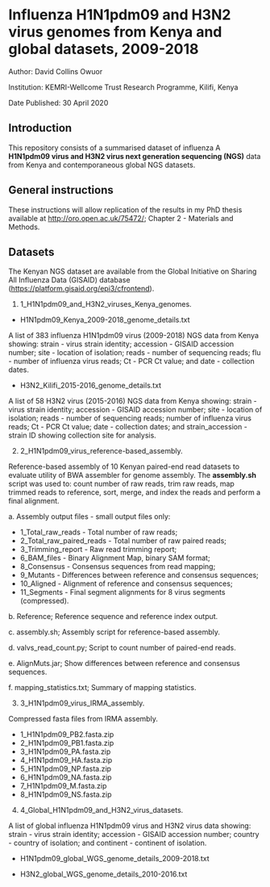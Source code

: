 # Influenza H1N1pdm09 and H3N2 virus genomes from Kenya and global datasets, 2009-2018

Author:         David Collins Owuor

Institution:   KEMRI-Wellcome Trust Research Programme, Kilifi, Kenya

Date Published: 30 April 2020

## Introduction

This repository consists of a summarised dataset of influenza A **H1N1pdm09 virus and H3N2
virus next generation sequencing (NGS)** data from Kenya and contemporaneous global NGS
datasets.

## General instructions

These instructions will allow replication of the results in my PhD thesis available at
http://oro.open.ac.uk/75472/; Chapter 2 - Materials and Methods.

## Datasets

The Kenyan NGS dataset are available from the Global Initiative on Sharing All Influenza
Data (GISAID) database (https://platform.gisaid.org/epi3/cfrontend).

1.	1_H1N1pdm09_and_H3N2_viruses_Kenya_genomes.

* H1N1pdm09_Kenya_2009-2018_genome_details.txt

A list of 383 influenza H1N1pdm09 virus (2009-2018) NGS data from Kenya showing: strain - 
virus strain identity; accession - GISAID accession number; site - location of isolation; 
reads - number of sequencing reads; flu - number of influenza virus reads; Ct - PCR Ct value; 
and date - collection dates.

* H3N2_Kilifi_2015-2016_genome_details.txt

A list of 58 H3N2 virus (2015-2016) NGS data from Kenya showing: strain - virus strain
identity; accession - GISAID accession number; site - location of isolation; 
reads - number of sequencing reads; number of influenza virus reads; Ct - PCR Ct value;
date - collection dates; and strain_accession - strain ID showing collection site for
analysis.

2.	2_H1N1pdm09_virus_reference-based_assembly.

Reference-based assembly of 10 Kenyan paired-end read datasets to evaluate utility of
BWA assembler for genome assembly. The **assembly.sh** script was used to: count number of
raw reads, trim raw reads, map trimmed reads to reference, sort, merge, and index the
reads and perform a final alignment.

a. Assembly output files - small output files only:

* 1_Total_raw_reads - Total number of raw reads;
* 2_Total_raw_paired_reads - Total number of raw paired reads;
* 3_Trimming_report - Raw read trimming report;
* 6_BAM_files - Binary Alignment Map, binary SAM format;
* 8_Consensus - Consensus sequences from read mapping;
* 9_Mutants - Differences between reference and consensus sequences;
* 10_Aligned - Alignment of reference and consensus sequences;
* 11_Segments - Final segment alignments for 8 virus segments (compressed).

b.	Reference; Reference sequence and reference index output.

c.	assembly.sh; Assembly script for reference-based assembly.

d.	valvs_read_count.py; Script to count number of paired-end reads.

e.	AlignMuts.jar; Show differences between reference and consensus sequences.

f.	mapping_statistics.txt; Summary of mapping statistics.

3.	3_H1N1pdm09_virus_IRMA_assembly.

Compressed fasta files from IRMA assembly.

* 1_H1N1pdm09_PB2.fasta.zip
* 2_H1N1pdm09_PB1.fasta.zip
* 3_H1N1pdm09_PA.fasta.zip
* 4_H1N1pdm09_HA.fasta.zip
* 5_H1N1pdm09_NP.fasta.zip
* 6_H1N1pdm09_NA.fasta.zip
* 7_H1N1pdm09_M.fasta.zip
* 8_H1N1pdm09_NS.fasta.zip

4.	4_Global_H1N1pdm09_and_H3N2_virus_datasets.

A list of global influenza H1N1pdm09 virus and H3N2 virus data showing: strain -
virus strain identity; accession - GISAID accession number; country - country of isolation; 
and continent - continent of isolation.

* H1N1pdm09_global_WGS_genome_details_2009-2018.txt

* H3N2_global_WGS_genome_details_2010-2016.txt
